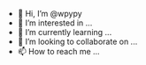 - 👋 Hi, I’m @wpypy
- 👀 I’m interested in ...
- 🌱 I’m currently learning ...
- 💞️ I’m looking to collaborate on ...
- 📫 How to reach me ...

<!---
wpypy/wpypy is a ✨ special ✨ repository because its `README.md` (this file) appears on your GitHub profile.
You can click the Preview link to take a look at your changes.
--->
